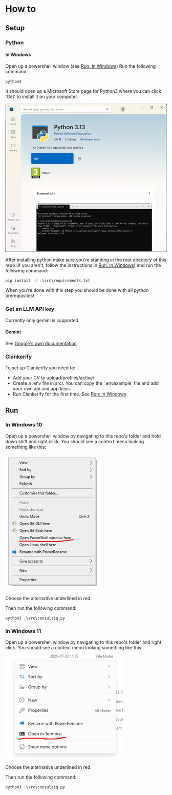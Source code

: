 # How to
## Setup
### Python
#### In Windows

Open up a powershell window (see [Run: In Windows](#run-in-windows))
Run the following command:

```shell
python3
```
It should open up a Microsoft Store page for Python3 where you can click 'Get' to install it on your computer.

![microsoft store](/documentation/microsoft-store.png)

After installing python make sure you're standing in the root directory of this repo (if you aren't, follow the instructions in [Run: In Windows](#run-in-windows)) and run the following command:

```shell
pip install -r .\src\requirements.txt
```

When you're done with this step you should be done with all python prerequisites!

### Get an LLM API key
Currently only gemini is supported.

#### Gemini

See [Google's own documentation](https://ai.google.dev/gemini-api/docs/api-key)

### Clankerify

To set up Clankerify you need to:
- Add your CV to upload/profiles/active/
- Create a .env file in src/. You can copy the '.envexample' file and add your own api and app keys.
- Run Clankerify for the first time. See [Run: In Windows](#run-in-windows)

## Run
<a id="run-in-windows"></a>

### In Windows 10

Open up a powershell window by navigating to this repo's folder and hold down shift and right click. You should see a context menu looking something like this:

![windows 10 context menu](/documentation/open-powershell-window-here-w10.png)

Choose the alternative underlined in red.

Then run the following command:

```shell
python3 .\src\consultiq.py
```

### In Windows 11

Open up a powershell window by navigating to this repo's folder and  right click. You should see a context menu looking something like this: 

![windows 11 context menu](/documentation/open-in-terminal-w11.png)

Choose the alternative underlined in red.

Then run the following command:

```shell
python3 .\src\consultiq.py
```

